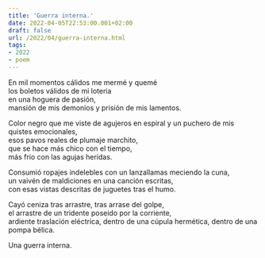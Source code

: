 ```yaml
---
title: 'Guerra interna.'
date: 2022-04-05T22:53:00.001+02:00
draft: false
url: /2022/04/guerra-interna.html
tags: 
- 2022
- poem
---
```


En mil momentos cálidos me mermé y quemé  
los boletos válidos de mi loteria  
en una hoguera de pasión,  
mansión de mis demonios y prisión de mis lamentos.  

Color negro que me viste de agujeros en espiral y un puchero de mis quistes emocionales,  
esos pavos reales de plumaje marchito,  
que se hace más chico con el tiempo,  
más frío con las agujas heridas.  

Consumió ropajes indelebles con un lanzallamas meciendo la cuna,  
un vaivén de maldiciones en una canción escritas,  
con esas vistas descritas de juguetes tras el humo.  

Cayó ceniza tras arrastre, tras arrase del golpe,  
el arrastre de un tridente poseido por la corriente,  
ardiente traslación eléctrica, dentro de una cúpula hermética, dentro de una pompa bélica.  

Una guerra interna.  